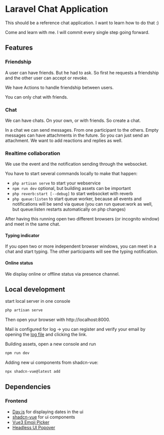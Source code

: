 # Laravel Chat Application

This should be a reference chat application. I want to learn how to do that :)

Come and learn with me. I will commit every single step going forward.

## Features

### Friendship

A user can have friends. But he had to ask. So first he requests a friendship and the other user can accept or revoke.

We have Actions to handle friendship between users.

You can only chat with friends.

### Chat

We can have chats. On your own, or with friends. So create a chat.

In a chat we can send messages. From one participant to the others. Empty messages can have attachments in the future.
So you can just send an attachment. We want to add reactions and replies as well.

### Realtime collaboration

We use the event and the notification sending through the websocket.

You have to start several commands locally to make that happen:

- `php artisan serve` to start your webservice
- `npm run dev` optional, but building assets can be important
- `php reverb:start [--debug]` to start websocket with reverb
- `php queue:listen` to start queue worker, because all events and notifications will be send via queue (you can run
  queue:work as well, but queue:listen restarts automatically on php changes)

After having this running open two different browsers (or incognito window) and meet in the same chat.

#### Typing indicator

If you open two or more independent browser windows, you can meet in a chat and start typing. The other participants
will see the typing notification.

#### Online status

We display online or offline status via presence channel.

## Local development

start local server in one console

```bash
php artisan serve
```

Then open your browser with http://localhost:8000.

Mail is configured for log -> you can register and verify your email by opening
the [log file](./storage/logs/laravel.log) and clicking the link.

Building assets, open a new console and run

```bash
npm run dev
```

Adding new ui components from shadcn-vue:

```bash
npx shadcn-vue@latest add
```

## Dependencies

### Frontend

- [Day.js](https://day.js.org/docs/en/installation/installation) for displaying dates in the ui
- [shadcn-vue](https://www.shadcn-vue.com/docs/introduction.html) for ui components
- [Vue3 Emoji Picker](https://github.com/delowardev/vue3-emoji-picker)
- [Headless UI Popover](https://headlessui.com/v1/vue/popover)
